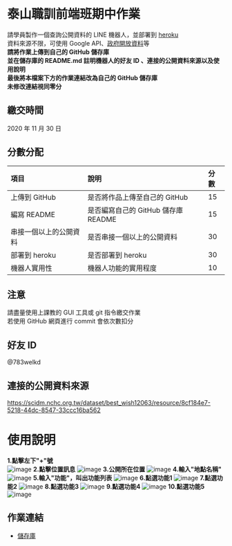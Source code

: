 # 泰山職訓前端班期中作業
請學員製作⼀個查詢公開資料的 LINE 機器⼈，並部署到 [heroku](https://www.heroku.com/)  
資料來源不限，可使⽤ Google API、[政府開放資料](https://data.gov.tw/)等  
**請將作業上傳到自己的 GitHub 儲存庫**  
**並在儲存庫的 README.md 註明機器⼈的好友 ID 、連接的公開資料來源以及使⽤說明**  
**最後將本檔案下方的作業連結改為自己的 GitHub 儲存庫**  
**未修改連結視同零分**

## 繳交時間
2020 年 11 月 30 日

## 分數分配
|項⽬|說明|分數|
|:---|:---|:---|
|上傳到 GitHub|是否將作品上傳⾄自己的 GitHub|15|
|編寫 README|是否編寫自己的 GitHub 儲存庫 README|15|
|串接⼀個以上的公開資料|是否串接⼀個以上的公開資料|30|
|部署到 heroku|是否部署到 heroku|30|
|機器⼈實⽤性|機器⼈功能的實⽤程度|10|

## 注意
請盡量使用上課教的 GUI 工具或 git 指令繳交作業  
若使用 GitHub 網頁進行 commit 會依次數扣分

## 好友 ID
@783welkd

## 連接的公開資料來源
https://scidm.nchc.org.tw/dataset/best_wish12063/resource/8cf184e7-5218-44dc-8547-33ccc16ba562

# 使⽤說明

**1.點擊左下"+"號**  
![image](https://github.com/yujou0/Linebot/blob/master/2020.10.20/line機器人使用說明/1點擊左下%2B號.jpg)
**2.點擊位置訊息**
![image](https://github.com/yujou0/Linebot/blob/master/2020.10.20/line機器人使用說明/2點擊位置訊息.jpg)
**3.公開所在位置**
![image](https://github.com/yujou0/Linebot/blob/master/2020.10.20/line機器人使用說明/3公開所在位置.jpg)
**4.輸入"地點名稱"**
![image](https://github.com/yujou0/Linebot/blob/master/2020.10.20/line機器人使用說明/4輸入地點名稱.jpg)
**5.輸入"功能"，叫出功能列表**
![image](https://github.com/yujou0/Linebot/blob/master/2020.10.20/line機器人使用說明/5輸入功能.jpg)
**6.點選功能1**
![image](https://github.com/yujou0/Linebot/blob/master/2020.10.20/line機器人使用說明/6功能1.jpg)
**7.點選功能2**
![image](https://github.com/yujou0/Linebot/blob/master/2020.10.20/line機器人使用說明/7功能2.jpg)
**8.點選功能3**
![image](https://github.com/yujou0/Linebot/blob/master/2020.10.20/line機器人使用說明/8功能3.jpg)
**9.點選功能4**
![image](https://github.com/yujou0/Linebot/blob/master/2020.10.20/line機器人使用說明/9功能4.jpg)
**10.點選功能5**
![image](https://github.com/yujou0/Linebot/blob/master/2020.10.20/line機器人使用說明/10當輸入有誤時.jpg)

## 作業連結
- [儲存庫](https://github.com/yujou0/Linebot)
